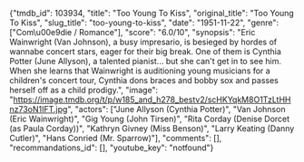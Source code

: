 {"tmdb_id": 103934, "title": "Too Young To Kiss", "original_title": "Too Young To Kiss", "slug_title": "too-young-to-kiss", "date": "1951-11-22", "genre": ["Com\u00e9die / Romance"], "score": "6.0/10", "synopsis": "Eric Wainwright (Van Johnson), a busy impresario, is besieged by hordes of wannabe concert stars, eager for their big break. One of them is Cynthia Potter (June Allyson), a talented pianist... but she can't get in to see him. When she learns that Wainwright is auditioning young musicians for a children's concert tour, Cynthia dons braces and bobby sox and passes herself off as a child prodigy.", "image": "https://image.tmdb.org/t/p/w185_and_h278_bestv2/scHKYqkM8O1TzLtHHnz73oN1IFT.jpg", "actors": ["June Allyson (Cynthia Potter)", "Van Johnson (Eric Wainwright)", "Gig Young (John Tirsen)", "Rita Corday (Denise Dorcet (as Paula Corday))", "Kathryn Givney (Miss Benson)", "Larry Keating (Danny Cutler)", "Hans Conried (Mr. Sparrow)"], "comments": [], "recommandations_id": [], "youtube_key": "notfound"}